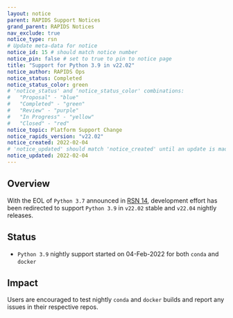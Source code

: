 ```yaml
---
layout: notice
parent: RAPIDS Support Notices
grand_parent: RAPIDS Notices
nav_exclude: true
notice_type: rsn
# Update meta-data for notice
notice_id: 15 # should match notice number
notice_pin: false # set to true to pin to notice page
title: "Support for Python 3.9 in v22.02"
notice_author: RAPIDS Ops
notice_status: Completed
notice_status_color: green
# 'notice_status' and 'notice_status_color' combinations:
#   "Proposal" - "blue"
#   "Completed" - "green"
#   "Review" - "purple"
#   "In Progress" - "yellow"
#   "Closed" - "red"
notice_topic: Platform Support Change
notice_rapids_version: "v22.02"
notice_created: 2022-02-04
# 'notice_updated' should match 'notice_created' until an update is made
notice_updated: 2022-02-04
---
```


## Overview

With the EOL of `Python 3.7` announced in [RSN 14](/notices/rsn0014), development
effort has been redirected to support `Python 3.9` in `v22.02` stable and `v22.04` nightly releases.

## Status

- `Python 3.9` nightly support started on 04-Feb-2022 for both `conda` and
`docker`

## Impact

Users are encouraged to test nightly `conda` and `docker` builds and report any
issues in their respective repos.
